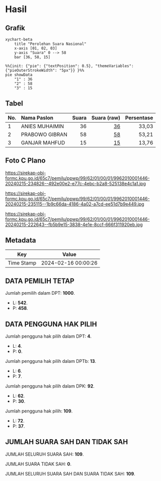 # Hasil

## Grafik

```mermaid
xychart-beta
    title "Perolehan Suara Nasional"
    x-axis [01, 02, 03]
    y-axis "Suara" 0 --> 58
    bar [36, 58, 15]
```

```mermaid
%%{init: {"pie": {"textPosition": 0.5}, "themeVariables": {"pieOuterStrokeWidth": "5px"}} }%%
pie showData
    "1" : 36
    "2" : 58
    "3" : 15
```

## Tabel

| No. | Nama Paslon    | Suara | Suara (raw) | Persentase |
|:--- |:-------------- | -----:| -----------:| ----------:|
| 1   | ANIES MUHAIMIN | 36    | [36][p-1]   | 33,03      |
| 2   | PRABOWO GIBRAN | 58    | [58][p-2]   | 53,21      |
| 3   | GANJAR MAHFUD  | 15    | [15][p-3]   | 13,76      |


[p-1]: https://github.com/gigit-pemilu/pemilu-2024/blob/main/pilpres/hitung-suara/sub/99-luar-negeri/sub/62-kuala-lumpur-malaysia/sub/01-kuala-lumpur-malaysia/sub/0001-kuala-lumpur-malaysia/sub/446-tps-133/sub/paslon-1.txt
[p-2]: https://github.com/gigit-pemilu/pemilu-2024/blob/main/pilpres/hitung-suara/sub/99-luar-negeri/sub/62-kuala-lumpur-malaysia/sub/01-kuala-lumpur-malaysia/sub/0001-kuala-lumpur-malaysia/sub/446-tps-133/sub/paslon-2.txt
[p-3]: https://github.com/gigit-pemilu/pemilu-2024/blob/main/pilpres/hitung-suara/sub/99-luar-negeri/sub/62-kuala-lumpur-malaysia/sub/01-kuala-lumpur-malaysia/sub/0001-kuala-lumpur-malaysia/sub/446-tps-133/sub/paslon-3.txt

## Foto C Plano

https://sirekap-obj-formc.kpu.go.id/65c7/pemilu/ppwp/99/62/01/00/01/9962010001446-20240215-234826--492e00e2-e77c-4ebc-b2a8-525138e4c1a1.jpg

https://sirekap-obj-formc.kpu.go.id/65c7/pemilu/ppwp/99/62/01/00/01/9962010001446-20240215-235115--1b9c66da-4186-4a02-a7cd-ee51d7b9e449.jpg

https://sirekap-obj-formc.kpu.go.id/65c7/pemilu/ppwp/99/62/01/00/01/9962010001446-20240215-222643--fb5b9e15-3838-4e1e-8ccf-666f311920eb.jpg


## Metadata

| Key        | Value               |
| ---------- | ------------------- |
| Time Stamp | 2024-02-16 00:00:26 |


## DATA PEMILIH TETAP

Jumlah pemilih dalam DPT: **1000**.
 * L: **542**.
 * P: **458**.

## DATA PENGGUNA HAK PILIH

Jumlah pengguna hak pilih dalam DPT: **4**.
 * L: **4**.
 * P: **0**.

Jumlah pengguna hak pilih dalam DPTb: **13**.
 * L: **6**.
 * P: **7**.

Jumlah pengguna hak pilih dalam DPK: **92**.
 * L: **62**.
 * P: **30**.

Jumlah pengguna hak pilih: **109**.
 * L: **72**.
 * P: **37**.

## JUMLAH SUARA SAH DAN TIDAK SAH

JUMLAH SELURUH SUARA SAH: **109**.

JUMLAH SUARA TIDAK SAH: **0**.

JUMLAH SELURUH SUARA SAH DAN SUARA TIDAK SAH: **109**.


